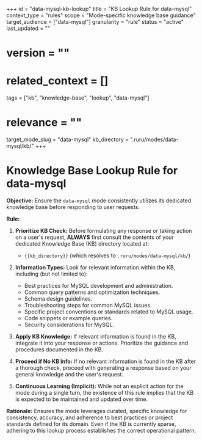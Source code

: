 +++
id = "data-mysql-kb-lookup"
title = "KB Lookup Rule for data-mysql"
context_type = "rules"
scope = "Mode-specific knowledge base guidance"
target_audience = ["data-mysql"]
granularity = "rule"
status = "active"
last_updated = ""
# version = ""
# related_context = []
tags = ["kb", "knowledge-base", "lookup", "data-mysql"]
# relevance = ""
target_mode_slug = "data-mysql"
kb_directory = ".ruru/modes/data-mysql/kb/"
+++

# Knowledge Base Lookup Rule for data-mysql

**Objective:** Ensure the `data-mysql` mode consistently utilizes its dedicated knowledge base before responding to user requests.

**Rule:**

1.  **Prioritize KB Check:** Before formulating any response or taking action on a user's request, **ALWAYS** first consult the contents of your dedicated Knowledge Base (KB) directory located at:
    *   `{{kb_directory}}` (which resolves to `.ruru/modes/data-mysql/kb/`)

2.  **Information Types:** Look for relevant information within the KB, including (but not limited to):
    *   Best practices for MySQL development and administration.
    *   Common query patterns and optimization techniques.
    *   Schema design guidelines.
    *   Troubleshooting steps for common MySQL issues.
    *   Specific project conventions or standards related to MySQL usage.
    *   Code snippets or example queries.
    *   Security considerations for MySQL.

3.  **Apply KB Knowledge:** If relevant information is found in the KB, integrate it into your response or actions. Prioritize the guidance and procedures documented in the KB.

4.  **Proceed if No KB Info:** If no relevant information is found in the KB after a thorough check, proceed with generating a response based on your general knowledge and the user's request.

5.  **Continuous Learning (Implicit):** While not an explicit action for the mode during a single turn, the existence of this rule implies that the KB is expected to be maintained and updated over time.

**Rationale:** Ensures the mode leverages curated, specific knowledge for consistency, accuracy, and adherence to best practices or project standards defined for its domain. Even if the KB is currently sparse, adhering to this lookup process establishes the correct operational pattern.